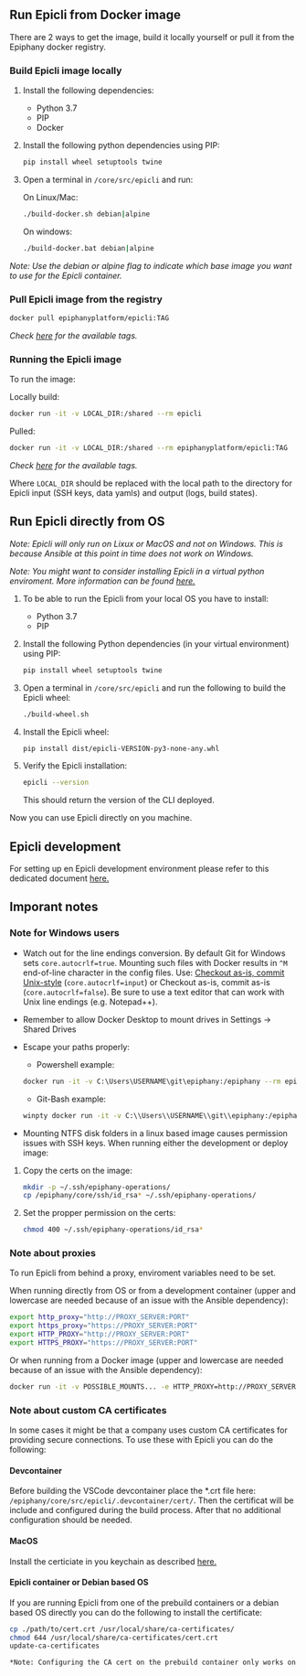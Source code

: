 ## Run Epicli from Docker image

There are 2 ways to get the image, build it locally yourself or pull it from the Epiphany docker registry.

### Build Epicli image locally

1. Install the following dependencies:

    - Python 3.7
    - PIP
    - Docker

2. Install the following python dependencies using PIP:

    ```bash
    pip install wheel setuptools twine
    ```

3. Open a terminal in `/core/src/epicli` and run:

    On Linux/Mac:

    ```bash
    ./build-docker.sh debian|alpine
    ```

    On windows:

    ```bash
    ./build-docker.bat debian|alpine
    ```

*Note: Use the debian or alpine flag to indicate which base image you want to use for the Epicli container.*
  
### Pull Epicli image from the registry

```bash
docker pull epiphanyplatform/epicli:TAG
```

*Check [here](https://cloud.docker.com/u/epiphanyplatform/repository/docker/epiphanyplatform/epicli) for the available tags.*

### Running the Epicli image

To run the image:

Locally build:

```bash
docker run -it -v LOCAL_DIR:/shared --rm epicli
```

Pulled:

```bash
docker run -it -v LOCAL_DIR:/shared --rm epiphanyplatform/epicli:TAG
```

*Check [here](https://cloud.docker.com/u/epiphanyplatform/repository/docker/epiphanyplatform/epicli) for the available tags.*

Where `LOCAL_DIR` should be replaced with the local path to the directory for Epicli input (SSH keys, data yamls) and output (logs, build states).

## Run Epicli directly from OS

*Note: Epicli will only run on Lixux or MacOS and not on Windows. This is because Ansible at this point in time does not work on Windows.*

*Note: You might want to consider installing Epicli in a virtual python enviroment. More information can be found [here.](https://packaging.python.org/guides/installing-using-pip-and-virtual-environments/)*

1. To be able to run the Epicli from your local OS you have to install:

    - Python 3.7
    - PIP

2. Install the following Python dependencies (in your virtual environment) using PIP:

    ```bash
    pip install wheel setuptools twine
    ```

3. Open a terminal in `/core/src/epicli` and run the following to build the Epicli wheel:

    ```bash
    ./build-wheel.sh
    ```

4. Install the Epicli wheel:

    ```bash
    pip install dist/epicli-VERSION-py3-none-any.whl
    ```

5. Verify the Epicli installation:

    ```bash
    epicli --version
    ```

    This should return the version of the CLI deployed.

Now you can use Epicli directly on you machine.

## Epicli development

For setting up en Epicli development environment please refer to this dedicated document [here.](./../DEVELOPMENT.md)

## Imporant notes

### Note for Windows users

- Watch out for the line endings conversion. By default Git for Windows sets `core.autocrlf=true`. Mounting such files with Docker results in `^M` end-of-line character in the config files.
Use: [Checkout as-is, commit Unix-style](https://stackoverflow.com/questions/10418975/how-to-change-line-ending-settings) (`core.autocrlf=input`) or Checkout as-is, commit as-is (`core.autocrlf=false`). Be sure to use a text editor that can work with Unix line endings (e.g. Notepad++).

- Remember to allow Docker Desktop to mount drives in Settings -> Shared Drives

- Escape your paths properly:

  - Powershell example:
  ```bash
  docker run -it -v C:\Users\USERNAME\git\epiphany:/epiphany --rm epiphany-dev:
  ```
  - Git-Bash example:
  ```bash
  winpty docker run -it -v C:\\Users\\USERNAME\\git\\epiphany:/epiphany --rm epiphany-dev
  ```

- Mounting NTFS disk folders in a linux based image causes permission issues with SSH keys. When running either the development or deploy image:

1. Copy the certs on the image:

    ```bash
    mkdir -p ~/.ssh/epiphany-operations/
    cp /epiphany/core/ssh/id_rsa* ~/.ssh/epiphany-operations/
    ```
2. Set the propper permission on the certs:

    ```bash
    chmod 400 ~/.ssh/epiphany-operations/id_rsa*
    ```

### Note about proxies

To run Epicli from behind a proxy, enviroment variables need to be set.

When running directly from OS or from a development container (upper and lowercase are needed because of an issue with the Ansible dependency):

  ```bash
  export http_proxy="http://PROXY_SERVER:PORT"
  export https_proxy="https://PROXY_SERVER:PORT"
  export HTTP_PROXY="http://PROXY_SERVER:PORT"
  export HTTPS_PROXY="https://PROXY_SERVER:PORT"
  ```

Or when running from a Docker image (upper and lowercase are needed because of an issue with the Ansible dependency):

  ```bash
  docker run -it -v POSSIBLE_MOUNTS... -e HTTP_PROXY=http://PROXY_SERVER:PORT -e HTTPS_PROXY=http://PROXY_SERVER:PORT http_proxy=http://PROXY_SERVER:PORT -e https_proxy=http://PROXY_SERVER:PORT --rm IMAGE_NAME
  ```

### Note about custom CA certificates

In some cases it might be that a company uses custom CA certificates for providing secure connections. To use these with Epicli you can do the following:

#### Devcontainer

Before building the VSCode devcontainer place the *.crt file here: `/epiphany/core/src/epicli/.devcontainer/cert/`. Then the certificat will be include and configured during the build process. After that no additional configuration should be needed.

#### MacOS

Install the certiciate in you keychain as described [here.](https://www.sslsupportdesk.com/how-to-import-a-certificate-into-mac-os/)

#### Epicli container or Debian based OS

If you are running Epicli from one of the prebuild containers or a debian based OS directly you can do the following to install the certificate:

  ```bash
  cp ./path/to/cert.crt /usr/local/share/ca-certificates/
  chmod 644 /usr/local/share/ca-certificates/cert.crt
  update-ca-certificates

*Note: Configuring the CA cert on the prebuild container only works on the debian based ones on NOT on alpine based ones.*
